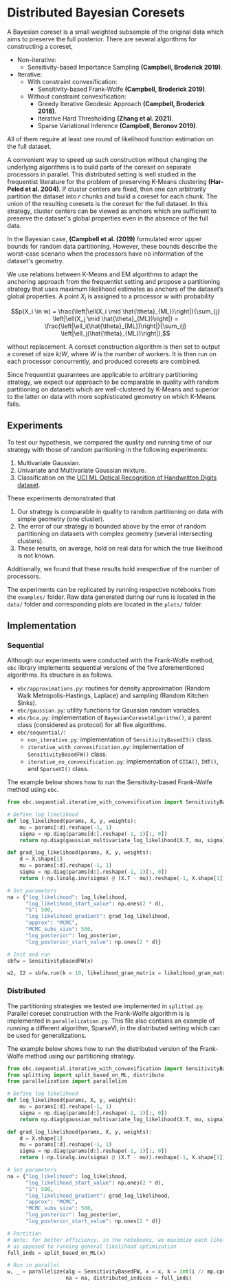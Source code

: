 # Distributed Bayesian Coresets

A Bayesian coreset is a small weighted subsample of the original data which aims to preserve the full posterior. There are several algorithms for constructing a coreset,
- Non-iterative: 
  - Sensitivity-based Importance Sampling **(Campbell, Broderick 2019)**.
- Iterative:
  - With constraint convexification: 
    - Sensitivity-based Frank-Wolfe **(Campbell, Broderick 2019)**.
  - Without constraint convexification: 
    - Greedy Iterative Geodesic Approach **(Campbell, Broderick 2018)**.
    - Iterative Hard Thresholding **(Zhang et al. 2021)**.
    - Sparse Variational Inference **(Campbell, Beronov 2019)**.

All of them require at least one round of likelihood function estimation on the full dataset.

A convenient way to speed up such construction without changing the underlying algorithms is to build parts of the coreset on separate processors in parallel. This distributed setting is well studied in the frequentist literature for the problem of preserving K-Means clustering **(Har-Peled et al. 2004)**. If cluster centers are fixed, then one can arbitrarily partition the dataset into $r$ chunks and build a coreset for each chunk. The union of the resulting coresets is the coreset for the full dataset. In this strategy, cluster centers can be viewed as anchors which are sufficient to preserve the dataset's global properties even in the absence of the full data.

In the Bayesian case, **(Campbell et al. (2019)** formulated error upper bounds for random data partitioning. However, these bounds describe the worst-case scenario when the processors have no information of the dataset's geometry. 

We use relations between K-Means and EM algorithms to adapt the anchoring approach from the frequentist setting and propose a partitioning strategy that uses maximum likelihood estimates as anchors of the dataset’s global properties. A point $X_i$ is assigned to a processor $w$ with probability
```math
p(X_i \in w) = \frac{\left|\ell(X_i \mid \hat{\theta}_{ML})\right|}{\sum_{j} \left|\ell(X_j \mid \hat{\theta}_{ML})\right|} = \frac{\left|\ell_i(\hat{\theta}_{ML})\right|}{\sum_{j} \left|\ell_j(\hat{\theta}_{ML})\right|},
```
without replacement. A coreset construction algorithm is then set to output a coreset of size $k / W$, where $W$ is the number of workers. It is then run on each processor concurrently, and produced coresets are combined.

Since frequentist guarantees are applicable to arbitrary partitioning strategy, we expect our approach to be comparable in quality with random partitioning on datasets which are well-clustered by K-Means and superior to the latter on data with more sophisticated geometry on which K-Means fails.

## Experiments

To test our hypothesis, we compared the quality and running time of our strategy with those of random paritioning in the following experiments:
1. Multivariate Gaussian.
2. Univariate and Multivariate Gaussian mixture.
3. Classification on the [UCI ML Optical Recognition of Handwritten Digits dataset](https://archive.ics.uci.edu/dataset/80/optical+recognition+of+handwritten+digits).

These experiments demonstrated that 
1. Our strategy is comparable in quality to random partitioning on data with simple geometry (one cluster).
2. The error of our strategy is bounded above by the error of random partitioning on datasets with complex geometry (several intersecting clusters).
3. These results, on average, hold on real data for which the true likelihood is not known.

Additionally, we found that these results hold irrespective of the number of processors.

The experiments can be replicated by running respective notebooks from the `examples/` folder. Raw data generated during our runs is located in the `data/` folder and corresponding plots are located in the `plots/` folder.

## Implementation

### Sequential

Although our experiments were conducted with the Frank-Wolfe method, `ebc` library implements sequential versions of the five aforementioned algorithms. Its structure is as follows.
- `ebc/approximations.py`: routines for density approximation (Random Walk Metropolis-Hastings, Laplace) and sampling (Random Kitchen Sinks).
- `ebc/gaussian.py`: utility functions for Gaussian random variables. 
- `ebc/bca.py`: implementation of `BayesianCoresetAlgorithm()`, a parent class (considered as protocol) for all five algorithms.
- `ebc/sequential/`:
  - `non_iterative.py`: implementation of `SensitivityBasedIS()` class.
  - `iterative_with_convexification.py`: implementation of `SensitivityBasedFW()` class.
  - `iterative_no_convexification.py`: implementation of `GIGA()`, `IHT()`, and `SparseVI()` class.

The example below shows how to run the Sensitivity-based Frank-Wolfe method using `ebc`.
``` python
from ebc.sequential.iterative_with_convexification import SensitivityBasedFW

# Define log likelihood
def log_likelihood(params, X, y, weights):
    mu = params[:d].reshape(-1, 1)
    sigma = np.diag(params[d:].reshape(-1, 1)[:, 0])
    return np.diag(gaussian_multivariate_log_likelihood(X.T, mu, sigma)).reshape(-1, 1)

def grad_log_likelihood(params, X, y, weights):
    d = X.shape[1]
    mu = params[:d].reshape(-1, 1)
    sigma = np.diag(params[d:].reshape(-1, 1)[:, 0])
    return (-np.linalg.inv(sigma) @ (X.T - mu)).reshape(-1, X.shape[1])

# Set parameters
na = {"log_likelihood": log_likelihood, 
      "log_likelihood_start_value": np.ones(2 * d), 
      "S": 500,
      "log_likelihood_gradient": grad_log_likelihood, 
      "approx": "MCMC",
      "MCMC_subs_size": 500,
      "log_posterior": log_posterior, 
      "log_posterior_start_value": np.ones(2 * d)}

# Init and run
sbfw = SensitivityBasedFW(x)

w2, I2 = sbfw.run(k = 10, likelihood_gram_matrix = likelihood_gram_matrix, norm = "2", norm_attributes = na)
```

### Distributed

The partitioning strategies we tested are implemented in `splitted.py`. Parallel coreset construction with the Frank-Wolfe algorithm is is implemented in `parallelization.py`. This file also contains an example of running a different algorithm, SparseVI, in the distributed setting which can be used for generalizations. 

The example below shows how to run the distributed version of the Frank-Wolfe method using our partitioning strategy.
``` python
from ebc.sequential.iterative_with_convexification import SensitivityBasedFW
from splitting import split_based_on_ML, distribute
from parallelization import parallelize

# Define log likelihood
def log_likelihood(params, X, y, weights):
    mu = params[:d].reshape(-1, 1)
    sigma = np.diag(params[d:].reshape(-1, 1)[:, 0])
    return np.diag(gaussian_multivariate_log_likelihood(X.T, mu, sigma)).reshape(-1, 1)

def grad_log_likelihood(params, X, y, weights):
    d = X.shape[1]
    mu = params[:d].reshape(-1, 1)
    sigma = np.diag(params[d:].reshape(-1, 1)[:, 0])
    return (-np.linalg.inv(sigma) @ (X.T - mu)).reshape(-1, X.shape[1])

# Set parameters
na = {"log_likelihood": log_likelihood, 
      "log_likelihood_start_value": np.ones(2 * d), 
      "S": 500,
      "log_likelihood_gradient": grad_log_likelihood, 
      "approx": "MCMC",
      "MCMC_subs_size": 500,
      "log_posterior": log_posterior, 
      "log_posterior_start_value": np.ones(2 * d)}

# Partition
# Note: for better efficiency, in the notebooks, we maximize each likelihood explicitly
# as opposed to running general likelihood optimization
full_inds = split_based_on_ML(x)

# Run in parallel
w, _ = parallelize(alg = SensitivityBasedFW, x = x, k = int(i // mp.cpu_count()), norm = "2",
                   na = na, distributed_indices = full_inds)
```

